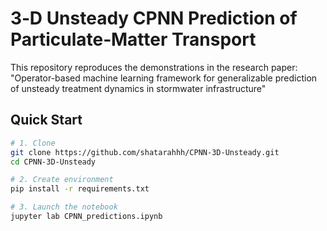 # 3‑D Unsteady CPNN Prediction of Particulate‑Matter Transport  

This repository reproduces the demonstrations in the research paper: 
"Operator-based machine learning framework for generalizable prediction of unsteady treatment dynamics in stormwater infrastructure"

## Quick Start

```bash
# 1. Clone
git clone https://github.com/shatarahhh/CPNN-3D-Unsteady.git
cd CPNN-3D-Unsteady

# 2. Create environment
pip install -r requirements.txt     

# 3. Launch the notebook
jupyter lab CPNN_predictions.ipynb
